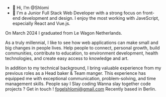 - 👋 Hi, I’m @Shlomi
- 👀
I'm a Junior Full Stack Web Developer with a strong focus on front-end development and design. I enjoy the most working with JaveScript, especially React and Vue.js.

On March 2024  I graduated from Le Wagon Netherlands.

As a truly millennial, I like to see how web applications can make small and big changes in people lives. Help people to connect, personal growth, build communities, contribute to education, to environment development, health technologies, and create easy access to knowledge and art.

In addition to my technical background, I bring valuable experience from my previous roles as a Head baker & Team manger. This experience has equipped me with exceptional communication, problem-solving, and time management skills.
People say I Slay coding
Wanna slay together code projects ? Get in touch !
fogelshlomi@gmail.com
Recently based in Berlin. 


<!---
ShlomiFo/ShlomiFo is a ✨ special ✨ repository because its `README.md` (this file) appears on your GitHub profile.
You can click the Preview link to take a look at your changes.
--->
